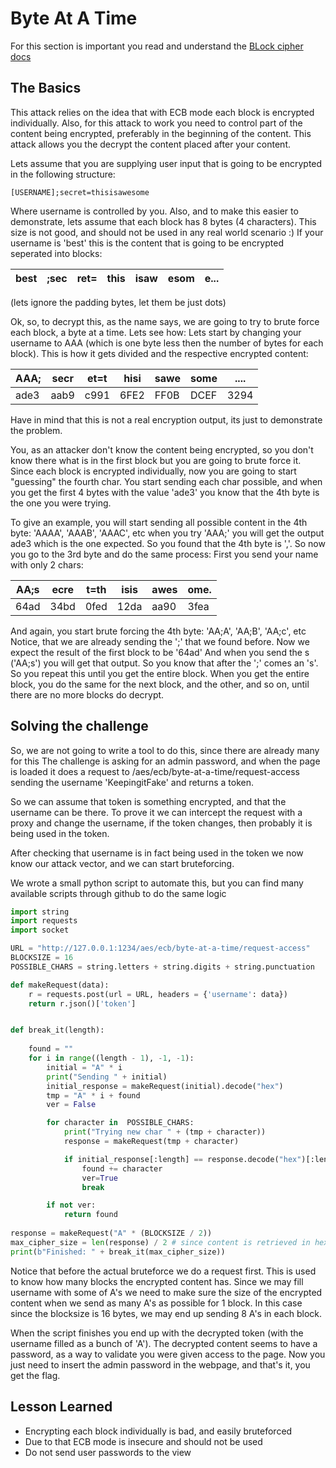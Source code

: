 # Byte At A Time

For this section is important you read and understand the [BLock cipher docs](block-ciphers)

## The Basics

This attack relies on the idea that with ECB mode each block is encrypted individually.
Also, for this attack to work you need to control part of the content being encrypted, preferably in the beginning of the content. This attack allows you the decrypt the content placed after your content.

Lets assume that you are supplying user input that is going to be encrypted in the following structure:

```[USERNAME];secret=thisisawesome```

Where username is controlled by you. 
Also, and to make this easier to demonstrate, lets assume that each block has 8 bytes (4 characters). This size is not good, and should not be used in any real world scenario :) 
If your username is 'best' this is the content that is going to be encrypted seperated into blocks:

| best | ;sec | ret= | this | isaw | esom | e... |
|------|------|------|------|------|------|------|

(lets ignore the padding bytes, let them be just dots)

Ok, so, to decrypt this, as the name says, we are going to try to brute force each block, a byte at a time. Lets see how:
Lets start by changing your username to AAA (which is one byte less then the number of bytes for each block).
This is how it gets divided and the respective encrypted content:

| AAA; | secr | et=t | hisi | sawe | some | .... |
|------|------|------|------|------|------|------|
| ade3 | aab9 | c991 | 6FE2 | FF0B | DCEF | 3294 |

Have in mind that this is not a real encryption output, its just to demonstrate the problem.

You, as an attacker don't know the content being encrypted, so you don't know there what is in the first block but you are going to brute force it. 
Since each block is encrypted individually, now you are going to start "guessing" the fourth char. You start sending each char possible, and when you get the first 4 bytes with the value 'ade3' you know that the 4th byte is the one you were trying. 

To give an example, you will start sending all possible content in the 4th byte: 'AAAA', 'AAAB', 'AAAC', etc when you try 'AAA;' you will get the output ade3 which is the one expected. So you found that the 4th byte is ','.
So now you go to the 3rd byte and do the same process: First you send your name with only 2 chars:

| AA;s | ecre | t=th | isis | awes | ome. |
|------|------|------|------|------|------|
| 64ad | 34bd | 0fed | 12da | aa90 | 3fea |

And again, you start brute forcing the 4th byte: 'AA;A', 'AA;B', 'AA;c', etc
Notice, that we are already sending the ';' that we found before.  Now we expect the result of the first block to be '64ad'
And when you send the s ('AA;s') you will get that output. So you know that after the ';' comes an 's'.
So you repeat this until you get the entire block. When you get the entire block, you do the same for the next block, and the other, and so on, until there are no more blocks do decrypt.


## Solving the challenge

So, we are not going to write a tool to do this, since there are already many for this
The challenge is asking for an admin password, and when the page is loaded it does a request to /aes/ecb/byte-at-a-time/request-access sending the username 'KeepingitFake' and returns a token. 

So we can assume that token is something encrypted, and that the username can be there.
To prove it we can intercept the request with a proxy and change the username, if the token changes, then probably it is being used in the token.

After checking that username is in fact being used in the token we now know our attack vector, and we can start bruteforcing.

We wrote a small python script to automate this, but you can find many available scripts through github to do the same logic

```python
import string
import requests 
import socket

URL = "http://127.0.0.1:1234/aes/ecb/byte-at-a-time/request-access"
BLOCKSIZE = 16
POSSIBLE_CHARS = string.letters + string.digits + string.punctuation

def makeRequest(data):
    r = requests.post(url = URL, headers = {'username': data}) 
    return r.json()['token']


def break_it(length):
    
    found = ""
    for i in range((length - 1), -1, -1):
        initial = "A" * i
        print("Sending " + initial)
        initial_response = makeRequest(initial).decode("hex")
        tmp = "A" * i + found
        ver = False

        for character in  POSSIBLE_CHARS:
            print("Trying new char " + (tmp + character))
            response = makeRequest(tmp + character)

            if initial_response[:length] == response.decode("hex")[:length]:
                found += character
                ver=True
                break

        if not ver:
            return found     
            
response = makeRequest("A" * (BLOCKSIZE / 2))
max_cipher_size = len(response) / 2 # since content is retrieved in hex. every two chars are one byte
print(b"Finished: " + break_it(max_cipher_size))

```

Notice that before the actual bruteforce we do a request first.
This is used to know how many blocks the encrypted content has.
Since we may fill username with some of A's we need to make sure the size of the encrypted content when we send as many A's as possible for 1 block. In this case since the blocksize is 16 bytes, we may end up sending 8 A's in each block.

When the script finishes you end up with the decrypted token (with the username filled as a bunch of 'A'). The decrypted content seems to have a password, as a way to validate you were given access to the page. Now you just need to insert the admin password in the webpage, and that's it, you get the flag.

## Lesson Learned

* Encrypting each block individually is bad, and easily bruteforced
* Due to that ECB mode is insecure and should not be used
* Do not send user passwords to the view


